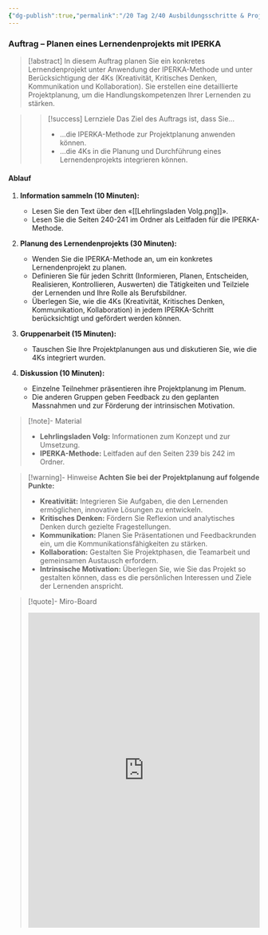 ```yaml
---
{"dg-publish":true,"permalink":"/20 Tag 2/40 Ausbildungsschritte & Projektarbeit/03 IPERKA in der Praxis/"}
---
```



### Auftrag – Planen eines Lernendenprojekts mit IPERKA 

> [!abstract] In diesem Auftrag planen Sie ein konkretes Lernendenprojekt unter Anwendung der IPERKA-Methode und unter Berücksichtigung der 4Ks (Kreativität, Kritisches Denken, Kommunikation und Kollaboration). Sie erstellen eine detaillierte Projektplanung, um die Handlungskompetenzen Ihrer Lernenden zu stärken.

> > [!success] Lernziele Das Ziel des Auftrags ist, dass Sie...
> > 
> > - ...die IPERKA-Methode zur Projektplanung anwenden können.
> > - ...die 4Ks in die Planung und Durchführung eines Lernendenprojekts integrieren können.


#### Ablauf

1. **Information sammeln (10 Minuten):**
    - Lesen Sie den Text über den «[[Lehrlingsladen Volg.png]]».
    - Lesen Sie die Seiten 240-241 im Ordner als Leitfaden für die IPERKA-Methode.

2. **Planung des Lernendenprojekts (30 Minuten):**
    - Wenden Sie die IPERKA-Methode an, um ein konkretes Lernendenprojekt zu planen.
    - Definieren Sie für jeden Schritt (Informieren, Planen, Entscheiden, Realisieren, Kontrollieren, Auswerten) die Tätigkeiten und Teilziele der Lernenden und Ihre Rolle als Berufsbildner.
    - Überlegen Sie, wie die 4Ks (Kreativität, Kritisches Denken, Kommunikation, Kollaboration) in jedem IPERKA-Schritt berücksichtigt und gefördert werden können.

4. **Gruppenarbeit (15 Minuten):**
    - Tauschen Sie Ihre Projektplanungen aus und diskutieren Sie, wie die 4Ks integriert wurden.
5. **Diskussion (10 Minuten):**
    - Einzelne Teilnehmer präsentieren ihre Projektplanung im Plenum.
    - Die anderen Gruppen geben Feedback zu den geplanten Massnahmen und zur Förderung der intrinsischen Motivation.

> [!note]- Material
> 
> - **Lehrlingsladen Volg:** Informationen zum Konzept und zur Umsetzung.
> - **IPERKA-Methode:** Leitfaden auf den Seiten 239 bis 242 im Ordner.


> [!warning]- Hinweise **Achten Sie bei der Projektplanung auf folgende Punkte:**
> 
> - **Kreativität:** Integrieren Sie Aufgaben, die den Lernenden ermöglichen, innovative Lösungen zu entwickeln.
> - **Kritisches Denken:** Fördern Sie Reflexion und analytisches Denken durch gezielte Fragestellungen.
> - **Kommunikation:** Planen Sie Präsentationen und Feedbackrunden ein, um die Kommunikationsfähigkeiten zu stärken.
> - **Kollaboration:** Gestalten Sie Projektphasen, die Teamarbeit und gemeinsamen Austausch erfordern.
> - **Intrinsische Motivation:** Überlegen Sie, wie Sie das Projekt so gestalten können, dass es die persönlichen Interessen und Ziele der Lernenden anspricht.

> [!quote]- Miro-Board
> 
> <iframe width="100%" height="632" src="https://miro.com/app/live-embed/o9J_lERN3MU=/?moveToViewport=-1540,-1522,1627,1177&embedId=424039572137" frameborder="0" scrolling="no" allow="fullscreen; clipboard-read; clipboard-write" allowfullscreen></iframe>
